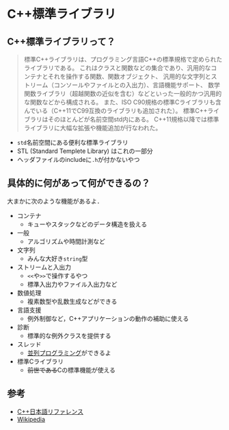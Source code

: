 # C++標準ライブラリ

## C++標準ライブラリって？

> 標準C++ライブラリは、プログラミング言語C++の標準規格で定められたライブラリである。
> これはクラスと関数などの集合であり、汎用的なコンテナとそれを操作する関数、関数オブジェクト、
> 汎用的な文字列とストリーム（コンソールやファイルとの入出力）、言語機能サポート、
> 数学関数ライブラリ（超越関数の近似を含む）などといった一般的かつ汎用的な関数などから構成される。
> また、ISO C90規格の標準Cライブラリも含んでいる（C++11でC99互換のライブラリも追加された）。
> 標準C++ライブラリはそのほとんどが名前空間std内にある。
> C++11規格以降では標準ライブラリに大幅な拡張や機能追加が行なわれた。

- `std`名前空間にある便利な標準ライブラリ
- STL (Standard Templete Library) はこれの一部分
- ヘッダファイルのincludeに`.h`が付かないやつ

## 具体的に何があって何ができるの？

大まかに次のような機能があるよ．
- コンテナ
  - キューやスタックなどのデータ構造を扱える
- 一般
  - アルゴリズムや時間計測など
- 文字列
  - みんな大好き`string`型
- ストリームと入出力
  - `<<`や`>>`で操作するやつ
  - 標準入出力やファイル入出力など
- 数値処理
  - 複素数型や乱数生成などができる
- 言語支援
  - 例外制御など，C++アプリケーションの動作の補助に使える
- 診断
  - 標準的な例外クラスを提供する
- スレッド
  - [並列プログラミング](https://www.amazon.co.jp/C-Concurrency-Action-Anthony-Williams/dp/1617294691/ref=pd_lpo_14_img_0/356-7730930-7616940?_encoding=UTF8&pd_rd_i=1617294691&pd_rd_r=bbc242e4-1cfb-400a-aa88-843f9fd21964&pd_rd_w=cbbVO&pd_rd_wg=XCZQ2&pf_rd_p=4b55d259-ebf0-4306-905a-7762d1b93740&pf_rd_r=SGEBBPWRY29TA3GT862N&psc=1&refRID=SGEBBPWRY29TA3GT862N)ができるよ
- 標準Cライブラリ
  - ~~前世である~~Cの標準機能が使える

## 参考
- [C++日本語リファレンス](https://cpprefjp.github.io/reference.html)
- [Wikipedia](https://ja.wikipedia.org/wiki/%E6%A8%99%E6%BA%96C%2B%2B%E3%83%A9%E3%82%A4%E3%83%96%E3%83%A9%E3%83%AA)
